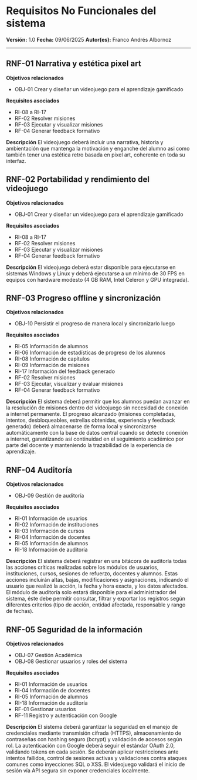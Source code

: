 # Requisitos No Funcionales del sistema

**Versión:** 1.0
**Fecha:** 09/06/2025
**Autor(es):** Franco Andrés Albornoz

---

## RNF-01 Narrativa y estética pixel art
**Objetivos relacionados**
- OBJ-01 Crear y diseñar un videojuego para el aprendizaje gamificado

**Requisitos asociados**
- RI-08 a RI-17
- RF-02 Resolver misiones
- RF-03 Ejecutar y visualizar misiones
- RF-04 Generar feedback formativo

**Descripción**
El videojuego deberá incluir una narrativa, historia y ambientación que mantenga la motivación y enganche del alumno asi como también tener una estética retro basada en pixel art, coherente en toda su interfaz.

## RNF-02 Portabilidad y rendimiento del videojuego
**Objetivos relacionados**
- OBJ-01 Crear y diseñar un videojuego para el aprendizaje gamificado

**Requisitos asociados**
- RI-08 a RI-17
- RF-02 Resolver misiones
- RF-03 Ejecutar y visualizar misiones
- RF-04 Generar feedback formativo

**Descripción**
El videojuego deberá estar disponible para ejecutarse en sistemas Windows y Linux y deberá ejecutarse a un mínimo de 30 FPS en equipos con hardware modesto (4 GB RAM, Intel Celeron y GPU integrada).

## RNF-03 Progreso offline y sincronización
**Objetivos relacionados**
- OBJ-10 Persistir el progreso de manera local y sincronizarlo luego

**Requisitos asociados**
- RI-05 Información de alumnos
- RI-06 Información de estadísticas de progreso de los alumnos
- RI-08 Información de capítulos
- RI-09 Información de misiones
- RI-17 Información del feedback generado
- RF-02 Resolver misiones
- RF-03 Ejecutar, visualizar y evaluar misiones
- RF-04 Generar feedback formativo

**Descripción**
El sistema deberá permitir que los alumnos puedan avanzar en la resolución de misiones dentro del videojuego sin necesidad de conexión a internet permanente. El progreso alcanzado (misiones completadas, intentos, desbloqueables, estrellas obtenidas, experiencia y feedback generado) deberá almacenarse de forma local y sincronizarse automáticamente con la base de datos central cuando se detecte conexión a internet, garantizando así continuidad en el seguimiento académico por parte del docente y manteniendo la trazabilidad de la experiencia de aprendizaje.

## RNF-04 Auditoría
**Objetivos relacionados**
- OBJ-09 Gestión de auditoría

**Requisitos asociados**
- RI-01 Información de usuarios
- RI-02 Información de instituciones
- RI-03 Información de cursos
- RI-04 Información de docentes
- RI-05 Información de alumnos
- RI-18 Información de auditoría

**Descripción**
El sistema deberá registrar en una bitácora de auditoría todas las acciones críticas realizadas sobre los módulos de usuarios, instituciones, cursos, sesiones de refuerzo, docentes y alumnos. Estas acciones incluirán altas, bajas, modificaciones y asignaciones, indicando el usuario que realizó la acción, la fecha y hora exacta, y los datos afectados.
El módulo de auditoría solo estará disponible para el administrador del sistema, éste debe permitir consultar, filtrar y exportar los registros según diferentes criterios (tipo de acción, entidad afectada, responsable y rango de fechas).

## RNF-05 Seguridad de la información
**Objetivos relacionados**
- OBJ-07 Gestión Académica
- OBJ-08 Gestionar usuarios y roles del sistema

**Requisitos asociados**
- RI-01 Información de usuarios
- RI-04 Información de docentes
- RI-05 Información de alumnos
- RI-18 Información de auditoría
- RF-01 Gestionar usuarios
- RF-11 Registro y autenticación con Google

**Descripción**
El sistema deberá garantizar la seguridad en el manejo de credenciales mediante transmisión cifrada (HTTPS), almacenamiento de contraseñas con hashing seguro (bcrypt) y validación de accesos según rol. La autenticación con Google deberá seguir el estándar OAuth 2.0, validando tokens en cada sesión. Se deberán aplicar restricciones ante intentos fallidos, control de sesiones activas y validaciones contra ataques comunes como inyecciones SQL o XSS. El videojuego validará el inicio de sesión vía API segura sin exponer credenciales localmente.